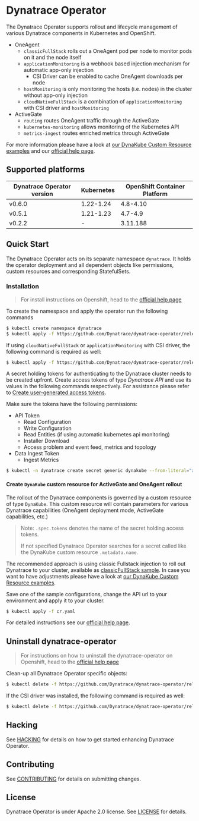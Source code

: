 # Dynatrace Operator

The Dynatrace Operator supports rollout and lifecycle management of various Dynatrace components in Kubernetes and OpenShift.

* OneAgent
  * `classicFullStack` rolls out a OneAgent pod per node to monitor pods on it and the node itself
  * `applicationMonitoring` is a webhook based injection mechanism for automatic app-only injection
    * CSI Driver can be enabled to cache OneAgent downloads per node
  * `hostMonitoring` is only monitoring the hosts (i.e. nodes) in the cluster without app-only injection
  * `cloudNativeFullStack` is a combination of `applicationMonitoring` with CSI driver and `hostMonitoring`
* ActiveGate
  * `routing` routes OneAgent traffic through the ActiveGate
  * `kubernetes-monitoring` allows monitoring of the Kubernetes API
  * `metrics-ingest` routes enriched metrics through ActiveGate

For more information please have a look at [our DynaKube Custom Resource examples](config/samples) and
our [official help page](https://www.dynatrace.com/support/help/setup-and-configuration/setup-on-container-platforms/kubernetes/).

## Supported platforms

| Dynatrace Operator version | Kubernetes | OpenShift Container Platform |
|----------------------------|------------|------------------------------|
| v0.6.0                     | 1.22-1.24  | 4.8-4.10                     |
| v0.5.1                     | 1.21-1.23  | 4.7-4.9                      |
| v0.2.2                     | -          | 3.11.188                     |

## Quick Start

The Dynatrace Operator acts on its separate namespace `dynatrace`. It holds the operator deployment and all dependent
objects like permissions, custom resources and corresponding StatefulSets.

### Installation

> For install instructions on Openshift, head to the
> [official help page](https://www.dynatrace.com/support/help/setup-and-configuration/setup-on-container-platforms/openshift/set-up-ocp-monitoring#set-up-openshift-monitoring)

To create the namespace and apply the operator run the following commands

```sh
$ kubectl create namespace dynatrace
$ kubectl apply -f https://github.com/Dynatrace/dynatrace-operator/releases/latest/download/kubernetes.yaml
```

If using `cloudNativeFullStack` or `applicationMonitoring` with CSI driver, the following command is required as well:
```sh
$ kubectl apply -f https://github.com/Dynatrace/dynatrace-operator/releases/latest/download/kubernetes-csi.yaml
```

A secret holding tokens for authenticating to the Dynatrace cluster needs to be created upfront. Create access tokens of
type *Dynatrace API* and use its values in the following commands respectively. For
assistance please refer
to [Create user-generated access tokens](https://www.dynatrace.com/support/help/get-started/access-tokens#create-api-token).

Make sure the tokens have the following permissions:
* API Token
  * Read Configuration
  * Write Configuration
  * Read Entities (if using automatic kubernetes api monitoring)
  * Installer Download
  * Access problem and event feed, metrics and topology
* Data Ingest Token
  * Ingest Metrics

```sh
$ kubectl -n dynatrace create secret generic dynakube --from-literal="apiToken=DYNATRACE_API_TOKEN" --from-literal="dataIngestToken=DATA_INGEST_TOKEN"
```

#### Create `DynaKube` custom resource for ActiveGate and OneAgent rollout

The rollout of the Dynatrace components is governed by a custom resource of type `DynaKube`. This custom resource will
contain parameters for various Dynatrace capabilities (OneAgent deployment mode, ActiveGate capabilities, etc.)

> Note: `.spec.tokens` denotes the name of the secret holding access tokens.
>
> If not specified Dynatrace Operator searches for a secret called like the DynaKube custom resource `.metadata.name`.

The recommended approach is using classic Fullstack injection to roll out Dynatrace to your cluster, available as [classicFullStack sample](config/samples/classicFullStack.yaml).
In case you want to have adjustments please have a look at [our DynaKube Custom Resource examples](config/samples).

Save one of the sample configurations, change the API url to your environment and apply it to your cluster.
```sh
$ kubectl apply -f cr.yaml
```

For detailed instructions see
our [official help page](https://www.dynatrace.com/support/help/setup-and-configuration/setup-on-container-platforms/kubernetes/).


## Uninstall dynatrace-operator

> For instructions on how to uninstall the dynatrace-operator on Openshift, head to the [official help page](https://www.dynatrace.com/support/help/setup-and-configuration/setup-on-container-platforms/openshift/set-up-ocp-monitoring#uninstall-dynatrace-operator)

Clean-up all Dynatrace Operator specific objects:
```sh
$ kubectl delete -f https://github.com/Dynatrace/dynatrace-operator/releases/latest/download/kubernetes.yaml
```

If the CSI driver was installed, the following command is required as well:
```sh
$ kubectl delete -f https://github.com/Dynatrace/dynatrace-operator/releases/latest/download/kubernetes-csi.yaml
```

## Hacking

See [HACKING](HACKING.md) for details on how to get started enhancing Dynatrace Operator.

## Contributing

See [CONTRIBUTING](CONTRIBUTING.md) for details on submitting changes.

## License

Dynatrace Operator is under Apache 2.0 license. See [LICENSE](LICENSE) for details.
